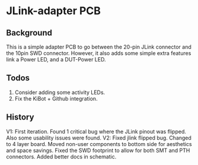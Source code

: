 # JLink-adapter PCB

## Background

This is a simple adapter PCB to go between the 20-pin JLink connector and the 10pin SWD connector.  However, it also adds some simple extra features link a Power LED, and a DUT-Power LED.  

## Todos

1. Consider adding some activity LEDs.
1. Fix the KiBot + Github integration.

## History

V1: First iteration.  Found 1 critical bug where the JLink pinout was flipped.  Also some usability issues were found.
V2: Fixed jlink flipped bug.  Changed to 4 layer board.  Moved non-user components to bottom side for aesthetics and space savings.  Fixed the SWD footprint to allow for both SMT and PTH connectors.  Added better docs in schematic.